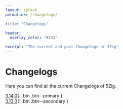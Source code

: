 ```yaml
---
layout: splash
permalink: /changelogs/

title: "Changelogs"

header:
  overlay_color: "#333"

excerpt: "The current and past Changelogs of 5Zig"
---
```


# Changelogs
Here you can find all the current Changelogs of 5Zig.

[3.14.0](3.14.0){: .btn .btn--primary }  
[3.13.0](3.13.0){: .btn .btn--secondary }